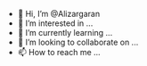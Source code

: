 - 👋 Hi, I’m @Alizargaran
- 👀 I’m interested in ...
- 🌱 I’m currently learning ...
- 💞️ I’m looking to collaborate on ...
- 📫 How to reach me ...

<!---
Alizargaran/Alizargaran is a ✨ special ✨ repository because its `README.md` (this file) appears on your GitHub profile.
You can click the Preview link to take a look at your changes.
--->
